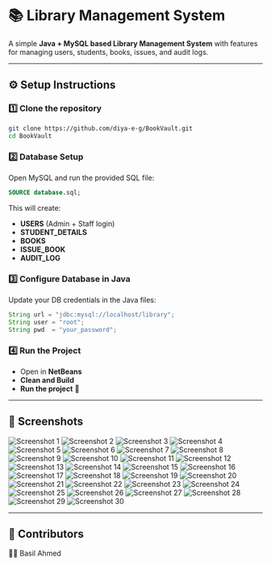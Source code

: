 # 📚 Library Management System

A simple **Java + MySQL based Library Management System** with features for managing users, students, books, issues, and audit logs.

---

## ⚙️ Setup Instructions

### 1️⃣ Clone the repository

```bash
git clone https://github.com/diya-e-g/BookVault.git
cd BookVault
```

### 2️⃣ Database Setup

Open MySQL and run the provided SQL file:

```sql
SOURCE database.sql;
```

This will create:

- **USERS** (Admin + Staff login)
- **STUDENT_DETAILS**
- **BOOKS**
- **ISSUE_BOOK**
- **AUDIT_LOG**

### 3️⃣ Configure Database in Java

Update your DB credentials in the Java files:

```java
String url = "jdbc:mysql://localhost/library";
String user = "root";
String pwd  = "your_password";
```

### 4️⃣ Run the Project

- Open in **NetBeans**
- **Clean and Build**
- **Run the project** 🎉

---

## 📸 Screenshots

![Screenshot 1](images/1.png)
![Screenshot 2](images/2.png)
![Screenshot 3](images/3.png)
![Screenshot 4](images/4.png)
![Screenshot 5](images/5.png)
![Screenshot 6](images/6.png)
![Screenshot 7](images/7.png)
![Screenshot 8](images/8.png)
![Screenshot 9](images/9.png)
![Screenshot 10](images/10.png)
![Screenshot 11](images/11.png)
![Screenshot 12](images/12.png)
![Screenshot 13](images/13.png)
![Screenshot 14](images/14.png)
![Screenshot 15](images/15.png)
![Screenshot 16](images/16.png)
![Screenshot 17](images/17.png)
![Screenshot 18](images/18.png)
![Screenshot 19](images/19.png)
![Screenshot 20](images/20.png)
![Screenshot 21](images/21.png)
![Screenshot 22](images/22.png)
![Screenshot 23](images/23.png)
![Screenshot 24](images/24.png)
![Screenshot 25](images/25.png)
![Screenshot 26](images/26.png)
![Screenshot 27](images/27.png)
![Screenshot 28](images/28.png)
![Screenshot 29](images/29.png)
![Screenshot 30](images/30.png)

---


## 🙌 Contributors

👩‍💻 Basil Ahmed
